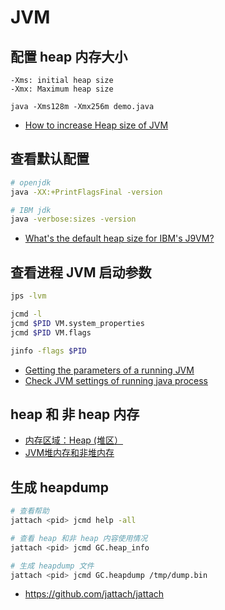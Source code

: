 # JVM

## 配置 heap 内存大小

```
-Xms: initial heap size
-Xmx: Maximum heap size

java -Xms128m -Xmx256m demo.java
```

- [How to increase Heap size of JVM](https://stackoverflow.com/questions/6452765/how-to-increase-heap-size-of-jvm)

## 查看默认配置

```sh
# openjdk
java -XX:+PrintFlagsFinal -version

# IBM jdk
java -verbose:sizes -version
```

- [What's the default heap size for IBM's J9VM?](https://stackoverflow.com/questions/1572738/whats-the-default-heap-size-for-ibms-j9vm)

## 查看进程 JVM 启动参数

```sh
jps -lvm

jcmd -l
jcmd $PID VM.system_properties
jcmd $PID VM.flags

jinfo -flags $PID
```

- [Getting the parameters of a running JVM](https://stackoverflow.com/questions/5317152/getting-the-parameters-of-a-running-jvm)
- [Check JVM settings of running java process](https://makandracards.com/operations/531812-check-jvm-settings-running-java-process)

## heap 和 非 heap 内存

- [内存区域：Heap (堆区）](https://www.cnblogs.com/yanliang12138/p/14453698.html)
- [JVM堆内存和非堆内存](https://xstarcd.github.io/wiki/Java/JVM_Heap_Non-heap.html)

## 生成 heapdump

```sh
# 查看帮助
jattach <pid> jcmd help -all

# 查看 heap 和非 heap 内容使用情况
jattach <pid> jcmd GC.heap_info

# 生成 heapdump 文件
jattach <pid> jcmd GC.heapdump /tmp/dump.bin
```

- https://github.com/jattach/jattach
